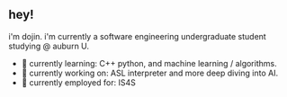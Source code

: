 ## hey!

i'm dojin. i'm currently a software engineering undergraduate student studying @ auburn U.
- 🌱 currently learning: C++ python, and machine learning / algorithms.
- 🔭 currently working on: ASL interpreter and more deep diving into AI.
- 💼 currently employed for: IS4S
